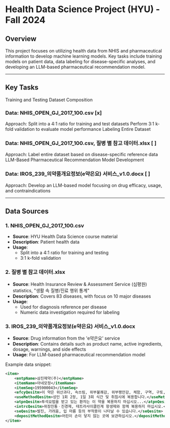 # Health Data Science Project (HYU) - Fall 2024

## Overview
This project focuses on utilizing health data from NHIS and pharmaceutical information to develop machine learning models. Key tasks include training models on patient data, data labeling for disease-specific analyses, and developing an LLM-based pharmaceutical recommendation model.

---

## Key Tasks
Training and Testing Dataset Composition

### Data: NHIS_OPEN_GJ_2017_100.csv [x]
Approach:
Split into a 4:1 ratio for training and test datasets
Perform 3:1 k-fold validation to evaluate model performance
Labeling Entire Dataset

### Data: NHIS_OPEN_GJ_2017_100.csv, 질병 별 참고 데이터.xlsx [ ]
Approach:
Label entire dataset based on disease-specific reference data
LLM-Based Pharmaceutical Recommendation Model Development

### Data: IROS_239_의약품개요정보(e약은요) 서비스_v1.0.docx [ ]
Approach:
Develop an LLM-based model focusing on drug efficacy, usage, and contraindications

---

## Data Sources

### 1. NHIS_OPEN_GJ_2017_100.csv
- **Source**: HYU Health Data Science course material
- **Description**: Patient health data
- **Usage**:
  - Split into a 4:1 ratio for training and testing
  - 3:1 k-fold validation

### 2. 질병 별 참고 데이터.xlsx
- **Source**: Health Insurance Review & Assessment Service (심평원) statistics, "생활 속 질병/진료 행위 통계"
- **Description**: Covers 83 diseases, with focus on 10 major diseases
- **Usage**:
  - Used for diagnosis reference per disease
  - Numeric data investigation required for labeling

### 3. IROS_239_의약품개요정보(e약은요) 서비스_v1.0.docx
- **Source**: Drug information from the 'e약은요' service
- **Description**: Contains details such as product name, active ingredients, dosage, warnings, and side effects
- **Usage**: For LLM-based pharmaceutical recommendation model

Example data snippet:
```xml
<item>
    <entpName>삼진제약(주)</entpName>
    <itemName>아네모정</itemName>
    <itemSeq>195900043</itemSeq>
    <efcyQesitm>이 약은 위산과다, 속쓰림, 위부불쾌감, 위부팽만감, 체함, 구역, 구토, 위통, 신트림에 사용합니다.</efcyQesitm>
    <useMethodQesitm>성인 1회 2정, 1일 3회 식간 및 취침시에 복용합니다.</useMethodQesitm>
    <atpnQesitm>투석요법을 받고 있는 환자는 이 약을 복용하지 마십시오...</atpnQesitm>
    <intrcQesitm>위장진통ㆍ진경제, 테트라사이클린계 항생제와 함께 복용하지 마십시오.</intrcQesitm>
    <seQesitm>발진, 가려움, 입 마름 등의 부작용이 나타날 수 있습니다.</seQesitm>
    <depositMethodQesitm>어린이 손이 닿지 않는 곳에 보관하십시오.</depositMethodQesitm>
</item>
